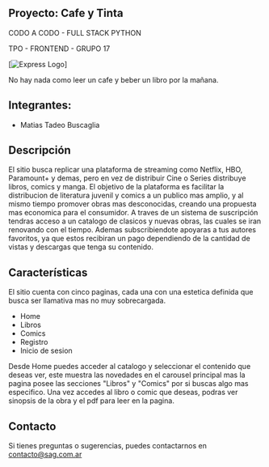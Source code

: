 ## Proyecto: Cafe y Tinta
  CODO A CODO - FULL STACK PYTHON
  
  TPO - FRONTEND - GRUPO 17


[![Express Logo](https://static.vecteezy.com/system/resources/previews/011/468/436/non_2x/coffee-book-logo-design-tea-book-store-iconic-logo-free-vector.jpg)]

 No hay nada como leer un cafe y beber un libro por la mañana.





## Integrantes:
+ Matias Tadeo Buscaglia


## Descripción
El sitio busca replicar una plataforma de streaming como Netflix, HBO, Paramount+ y demas, pero en vez de distribuir  Cine o Series distribuye libros, comics y manga.
El objetivo de la plataforma es facilitar la distribucion de literatura juvenil y comics a un publico mas amplio, y al mismo tiempo promover obras mas desconocidas, creando una propuesta mas economica para el consumidor. 
A traves de un sistema de suscripción tendras acceso a un catalogo de clasicos y nuevas obras, las cuales se iran renovando con el tiempo. Ademas subscribiendote apoyaras a tus autores favoritos, ya que estos recibiran un pago dependiendo de la cantidad de vistas y descargas que tenga su contenido.


## Características
  El sitio cuenta con cinco paginas, cada una con una estetica definida que busca ser llamativa mas no muy sobrecargada.

 * Home
 * Libros
 * Comics
 * Registro
 * Inicio de sesion

Desde Home puedes acceder al catalogo y seleccionar el contenido que deseas ver, este muestra las novedades en el carousel principal mas la pagina posee las secciones "Libros" y "Comics" por si buscas algo mas especifico. Una vez accedes al libro o comic que deseas, podras ver sinopsis de la obra y el pdf para leer en la pagina.


## Contacto
Si tienes preguntas o sugerencias, puedes contactarnos en contacto@sag.com.ar
